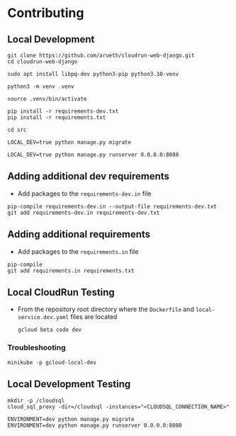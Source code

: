 # Contributing

## Local Development

```
git clone https://github.com/arueth/cloudrun-web-django.git
cd cloudrun-web-django
```

```
sudo apt install libpq-dev python3-pip python3.10-venv
```

```
python3 -m venv .venv
```

```
source .venv/bin/activate
```

```
pip install -r requirements-dev.txt
pip install -r requirements.txt
```

```
cd src
```

```
LOCAL_DEV=true python manage.py migrate
```

```
LOCAL_DEV=true python manage.py runserver 0.0.0.0:8080
```

## Adding additional dev requirements

- Add packages to the `requirements-dev.in` file

```
pip-compile requirements-dev.in --output-file requirements-dev.txt 
git add requirements-dev.in requirements-dev.txt
```

## Adding additional requirements

- Add packages to the `requirements.in` file

```
pip-compile
git add requirements.in requirements.txt
```

## Local CloudRun Testing

- From the repository root directory where the `Dockerfile` and `local-service.dev.yaml` files are located

  ```
  gcloud beta code dev
  ```

### Troubleshooting

```
minikube -p gcloud-local-dev
```

## Local Development Testing

```
mkdir -p /cloudsql
cloud_sql_proxy -dir=/cloudsql -instances="<CLOUDSQL_CONNECTION_NAME>"

ENVIRONMENT=dev python manage.py migrate
ENVIRONMENT=dev python manage.py runserver 0.0.0.0:8080
```